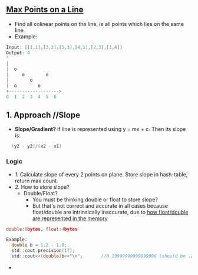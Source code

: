 ## [Max Points on a Line](https://leetcode.com/problems/max-points-on-a-line/)
- Find all colinear points on the line, ie all points which lies on the same line.
- Example:
```c
Input: [[1,1],[3,2],[5,3],[4,1],[2,3],[1,4]]
Output: 4
^
|
|  o
|     o        o
|        o
|  o        o
+------------------->
0  1  2  3  4  5  6
```

## 1. Approach  //Slope
- **Slope/Gradient?** if line is represented using y = mx + c. Then its slope is:
```c
  (y2 - y2)/(x2 - x1)
```
### Logic
- *1.* Calculate slope of every 2 points on plane. Store slope in hash-table, return max count.
- *2.* How to store slope?
  - Double/Float?
    - You must be thinking double or float to store slope?
    - But that's not correct and accurate in all cases because float/double are intrinsically inaccurate, due to [how float/double are represented in the memory](https://en.wikipedia.org/wiki/Floating-point_arithmetic)
```c
double:8bytes, float:4bytes

Example:
  double b = 1.2 - 1.0;
  std::cout.precision(17);
  std::cout<<(double)b<<"\n";       //0.19999999999999996 (should be .2)
```
  - 
